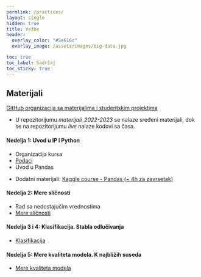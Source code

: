 ```yaml
---
permlink: /practices/
layout: single
hidden: true
title: Vežbe
header:
  overlay_color: "#5e616c"
  overlay_image: /assets/images/big-data.jpg

toc: true
toc_label: Sadržaj
toc_sticky: true
---
```


## Materijali

[GitHub organizacija sa materijalima i studentskim projektima](https://github.com/MATF-istrazivanje-podataka-1)

* U repozitorijumu _materijali_2022-2023_ se nalaze sređeni materijali, dok se na repozitorijumu _live_ nalaze kodovi sa časa.

#### Nedelja 1: Uvod u IP i Python
  - Organizacija kursa
  - [Podaci](http://www.matf.bg.ac.rs/p/files/24-ipVezbe12021.pdf)
  - Uvod u Pandas
  * Dodatni materijali: [Kaggle course - Pandas (~ 4h za zavrsetak)](https://www.kaggle.com/learn/pandas)

#### Nedelja 2: Mere sličnosti
  - Rad sa nedostajućim vrednostima
  - [Mere sličnosti](http://www.matf.bg.ac.rs/p/files/24-ipVezbe22020.pdf)

#### Nedelja 3 i 4: Klasifikacija. Stabla odlučivanja
  - [Klasifikacija](http://www.matf.bg.ac.rs/p/files/24-ipVezbe42021.pdf)

#### Nedelja 5: Mere kvaliteta modela. K najbližih suseda
  - [Mere kvaliteta modela](http://www.matf.bg.ac.rs/p/files/24-ipVezbe42021In.pdf)